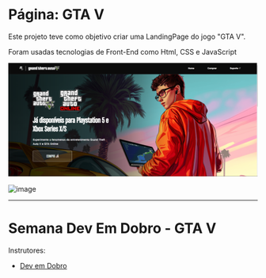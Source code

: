 # Página: GTA V

Este projeto teve como objetivo criar uma LandingPage do jogo "GTA V". 

Foram usadas tecnologias de Front-End como Html, CSS e JavaScript

![image][def]

[def]: ./src/GTAV/LandingPage.png

![image][def2]

[def2]: ./src/GTAV/Compre-já.png

<hr>

# Semana Dev Em Dobro - GTA V

Instrutores:
- [Dev em Dobro](https://www.youtube.com/c/devemdobro)